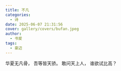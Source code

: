 ```yaml
---
title: 不凡
categories:
  - 诗
date: 2025-06-07 21:31:56
cover: gallery/covers/bufan.jpeg
author:
  - 书爱
tags:
  - 豪迈
---
```


华夏无凡骨，
吾等皆天骄。
敢问天上人，
谁欲试比高？

